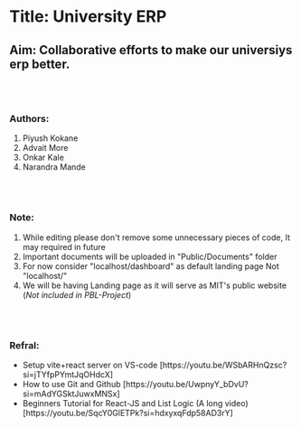 <h1>Title: University ERP</h1>
<h2>Aim: Collaborative efforts to make our universiys erp better.</h2>

<br><br>

<h3>Authors:</h3>
<ol>
  <li>Piyush Kokane</li>
  <li>Advait More</li>
  <li>Onkar Kale</li>
  <li>Narandra Mande</li>
</ol>

<br><br>

<h3>Note:</h3>
<ol>
  <li>While editing please don't remove some unnecessary pieces of code, It may required in future</li>
  <li>Important documents will be uploaded in "Public/Documents" folder</li>
  <li>For now consider "localhost/dashboard" as default landing page Not "localhost/"</li>
  <li>We will be having Landing page as it will serve as MIT's public website (<i>Not included in PBL-Project</i>)</li>
</ol>

<br><br>

<h3>Refral:</h3>
<ul>
  <li>Setup vite+react server on VS-code [https://youtu.be/WSbARHnQzsc?si=jTYfpPYmtJqOHdcX]</li>
  <li>How to use Git and Github [https://youtu.be/UwpnyY_bDvU?si=mAdYGSktJuwxMNSx]</li>
  <li>Beginners Tutorial for React-JS and List Logic (A long video) [https://youtu.be/SqcY0GlETPk?si=hdxyxqFdp58AD3rY]</li>
</ul>


